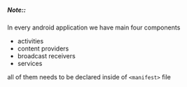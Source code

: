 

##### Note:: 
In every android application we have main four components 
- activities
- content providers
- broadcast receivers
- services

all of them needs to be declared inside of `<manifest>` file
